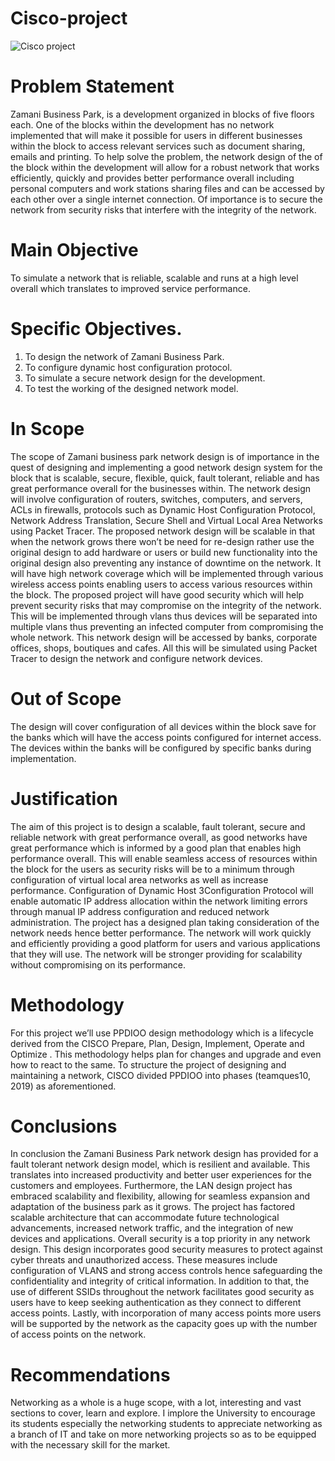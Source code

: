 # Cisco-project

![Cisco project](https://github.com/MuchiriKinyua/Cisco-project/assets/113877377/fcc30d45-aa33-464d-a286-1c61a2116d23)

# Problem Statement
Zamani Business Park, is a development organized in blocks of five floors each. One of the blocks within the development has no network implemented that will make it possible for users
in different businesses within the block to access relevant services such as document sharing, emails and printing. To help solve the problem, the network design of the of the block within the
development will allow for a robust network that works efficiently, quickly and provides better performance overall including personal computers and work stations sharing files and can be
accessed by each other over a single internet connection. Of importance is to secure the network from security risks that interfere with the integrity of the network.

# Main Objective
To simulate a network that is reliable, scalable and runs at a high level overall which translates to improved service performance.

# Specific Objectives.
1) To design the network of Zamani Business Park.
2) To configure dynamic host configuration protocol.
3) To simulate a secure network design for the development.
4) To test the working of the designed network model.

# In Scope
The scope of Zamani business park network design is of importance in the quest of designing and implementing a good network design system for the block that is scalable, secure, flexible, quick, fault tolerant, reliable and has great performance overall for the businesses within. The network design will involve configuration of routers, switches, computers, and servers, ACLs in firewalls, protocols such as Dynamic Host Configuration Protocol, Network Address Translation, Secure Shell and Virtual Local Area Networks using Packet Tracer.
The proposed network design will be scalable in that when the network grows there won’t be need for re-design rather use the original design to add hardware or users or build new functionality into the original design also preventing any instance of downtime on the network.
It will have high network coverage which will be implemented through various wireless access points enabling users to access various resources within the block. The proposed project will have good security which will help prevent security risks that may compromise on the integrity of the network. This will be implemented through vlans thus devices will be separated into multiple vlans thus preventing an infected computer from compromising the whole network.
This network design will be accessed by banks, corporate offices, shops, boutiques and cafes. All this will be simulated using Packet Tracer to design the network and configure network devices.

# Out of Scope
The design will cover configuration of all devices within the block save for the banks which will have the access points configured for internet access. The devices within the banks will be configured by specific banks during implementation.

# Justification
The aim of this project is to design a scalable, fault tolerant, secure and reliable network with great performance overall, as good networks have great performance which is informed by a good plan that enables high performance overall. This will enable seamless access of resources within the block for the users as security risks will be to a minimum through configuration of virtual local area networks as well as increase performance. Configuration of Dynamic Host 3Configuration Protocol will enable automatic IP address allocation within the network limiting errors through manual IP address configuration and reduced network administration. The project has a designed plan taking consideration of the network needs hence better performance. The network will work quickly and efficiently providing a good platform for users and various applications that they will use. The network will be stronger providing for scalability without compromising on its performance.

# Methodology 
For this project we’ll use PPDIOO design methodology which is a lifecycle derived from the CISCO Prepare, Plan, Design, Implement, Operate and Optimize . This methodology helps plan for changes and upgrade and even how to react to the same. To structure the project of designing and maintaining a network, CISCO divided PPDIOO into phases (teamques10, 2019) as aforementioned.

# Conclusions
In conclusion the Zamani Business Park network design has provided for a fault tolerant network design model, which is resilient and available. This translates into increased productivity and better user experiences for the customers and employees.
Furthermore, the LAN design project has embraced scalability and flexibility, allowing for seamless expansion and adaptation of the business park as it grows. The project has factored scalable architecture that can accommodate future technological advancements, increased network traffic, and the integration of new devices and applications.
Overall security is a top priority in any network design. This design incorporates good security measures to protect against cyber threats and unauthorized access. These measures include configuration of VLANS and strong access controls hence safeguarding the confidentiality and integrity of critical information. In addition to that, the use of different SSIDs throughout the network facilitates good security as users have to keep seeking authentication as they connect to different access points. Lastly, with incorporation of many access points more users will be supported by the network as the capacity goes up with the number of access points on the network.

# Recommendations
Networking as a whole is a huge scope, with a lot, interesting and vast sections to cover, learn and explore. I implore the University to encourage its students especially the networking students to appreciate networking as a branch of IT and take on more networking projects so as to be equipped with the necessary skill for the market.
